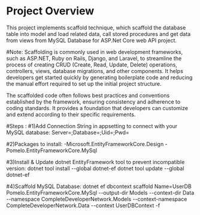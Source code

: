 # Project Overview
This project implements scaffold technique, which scaffold the database table into model and load related data, call stored procedures and get data from views from MySQL Database for ASP.Net Core web API project.

#Note:
Scaffolding is commonly used in web development frameworks, such as ASP.NET, Ruby on Rails, Django, and Laravel, to streamline the process of creating CRUD (Create, Read, Update, Delete) operations, controllers, views, database migrations, and other components. It helps developers get started quickly by generating boilerplate code and reducing the manual effort required to set up the initial project structure.

The scaffolded code often follows best practices and conventions established by the framework, ensuring consistency and adherence to coding standards. It provides a foundation that developers can customize and extend according to their specific requirements.

#Steps :
#1)Add Connection String in appsetting to connect with your MySQL database:
Server=<server>;Database=<database>;Uid=<username>;Pwd=<password>

#2)Packages to install:
-Microsoft.EntityFrameworkCore.Design
-Pomelo.EntityFrameworkCore.MySql

#3)Install & Update dotnet EntityFramework tool to prevent incompatible version:
dotnet tool install --global dotnet-ef
dotnet tool update --global dotnet-ef

#4)Scaffold MySQL Database:
dotnet ef dbcontext scaffold Name=UserDB Pomelo.EntityFrameworkCore.MySql --output-dir Models --context-dir Data --namespace CompleteDeveloperNetwork.Models --context-namespace CompleteDeveloperNetwork.Data --context UserDBContext -f

